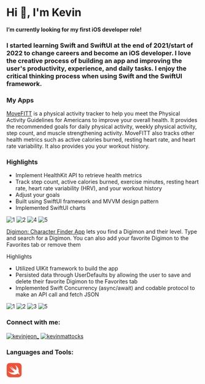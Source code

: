 <h1 align="left">Hi 👋, I'm Kevin</h1>
<b>I’m currently looking for my first iOS developer role!</b>
<h3 align="left"> I started learning Swift and SwiftUI at the end of 2021/start of 2022 to change careers and become an iOS developer. I love the creative process of building an app and improving the user's productivity, experience, and daily tasks. I enjoy the critical thinking process when using Swift and the SwiftUI framework.</h3>

<h3 align="left">My Apps</h3>

[MoveFITT](https://apps.apple.com/us/app/movefitt/id6447447533) 
is a physical activity tracker to help you meet the Physical Activity Guidelines for Americans to improve your overall health. It provides the recommended goals for daily physical activity, weekly physical activity, step count, and muscle strengthening activity. MoveFITT also tracks other health metrics such as active calories burned, resting heart rate, and heart rate variability. It also provides you your workout history.

 
### Highlights
- Implement HealthKit API to retrieve health metrics
- Track step count, active calories burned, exercise minutes, resting heart rate, heart rate variability (HRV), and your workout history
- Adjust your goals
- Built using SwiftUI framework and MVVM design pattern
- Implemented SwiftUI charts

![1](https://github.com/kevinjeon6/kevinjeon6/assets/80538229/f425367f-6971-47ac-8cf9-89d6404cceb4)
![2](https://github.com/kevinjeon6/kevinjeon6/assets/80538229/004f1c06-7345-494c-a104-3eeb96a3fbc8)
![4](https://github.com/kevinjeon6/kevinjeon6/assets/80538229/d0b3d179-2e00-4339-8662-82cd910a060b)
![5](https://github.com/kevinjeon6/kevinjeon6/assets/80538229/2827527d-ad1b-4d6e-812e-d07e3c271e31)







[Digimon: Character Finder App](https://apps.apple.com/us/app/digimon-character-finder/id6449167225) 
lets you find a Digimon and their level. Type and search for a Digimon. You can also add your favorite Digimon to the Favorites tab or remove them

Highlights
- Utilized UIKit framework to build the app
- Persisted data through UserDefaults by allowing the user to save and delete their favorite Digimon to the Favorites tab
- Implemented Swift Concurrency (async/await) and codable protocol to make an API call and fetch JSON

![1](https://github.com/kevinjeon6/kevinjeon6/assets/80538229/7dc520db-e82f-448d-b80b-b41ea5aeb939)
![2](https://github.com/kevinjeon6/kevinjeon6/assets/80538229/7a4b8f55-4f66-403a-ac15-5d4f93d7c0e0)
![3](https://github.com/kevinjeon6/kevinjeon6/assets/80538229/1947cd87-37a1-4034-b81c-279c9afadc93)
![5](https://github.com/kevinjeon6/kevinjeon6/assets/80538229/7197c88f-f4f6-45d5-9950-e5d27ade5712)




<h3 align="left">Connect with me:</h3>
<p align="left">
<a href="https://twitter.com/kevinjeon_" target="blank"><img align="center" src="https://raw.githubusercontent.com/rahuldkjain/github-profile-readme-generator/master/src/images/icons/Social/twitter.svg" alt="kevinjeon_" height="30" width="40" /></a>
<a href="https://linkedin.com/in/kevinmattocks" target="blank"><img align="center" src="https://raw.githubusercontent.com/rahuldkjain/github-profile-readme-generator/master/src/images/icons/Social/linked-in-alt.svg" alt="kevinmattocks" height="30" width="40" /></a>
</p>

<h3 align="left">Languages and Tools:</h3>
<p align="left"> <a href="https://developer.apple.com/swift/" target="_blank" rel="noreferrer"> <img src="https://raw.githubusercontent.com/devicons/devicon/master/icons/swift/swift-original.svg" alt="swift" width="40" height="40"/> </a> </p>
